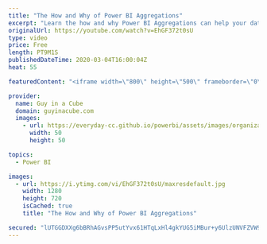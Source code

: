 ```yaml
---
title: "The How and Why of Power BI Aggregations"
excerpt: "Learn the how and why Power BI Aggregations can help your data model be more efficient. This video is part of a Power BI Aggregations series.  Aggregations Documentation: https://docs.microsoft.com/power-bi/desktop-aggregations  📢 Become a member: https://guyinacu.be/membership   *******************"
originalUrl: https://youtube.com/watch?v=EhGF372t0sU
type: video
price: Free
length: PT9M1S
publishedDateTime: 2020-03-04T16:00:04Z
heat: 55

featuredContent: "<iframe width=\"800\" height=\"500\" frameborder=\"0\" src=\"https://www.youtube.com/embed/EhGF372t0sU\" allow=\"accelerometer; autoplay; encrypted-media; gyroscope; picture-in-picture\" allowfullscreen></iframe>"

provider:
  name: Guy in a Cube
  domain: guyinacube.com
  images:
    - url: https://everyday-cc.github.io/powerbi/assets/images/organizations/guyinacube.com-50x50.jpg
      width: 50
      height: 50

topics:
  - Power BI

images:
  - url: https://i.ytimg.com/vi/EhGF372t0sU/maxresdefault.jpg
    width: 1280
    height: 720
    isCached: true
    title: "The How and Why of Power BI Aggregations"

secured: "lUTGGDXXg6bBRhAGvsPP5utYvx61HTqLxHl4gkYUG5iMBur+y6UlzUNVFZVW9u8afeD80OyBEXpn/yyZyj0sJX9AU5ZYgbiqsnz8ecft8aUribmkvUvzbVSWGFRLkcMCv3RQBYE2U+O+rd+/rv/vTIKGRTQWr/oTA7n7YsI8oK672HmEBDTCrbyywgQslDCKV8A7oV/Emb14oOWmyKE88gXSjeEG/YPSvhGLg86f9aNbVR/HNqQX9XmMXFgNpb/KEcb8EA71E9YAQD4yGCn0BR7VBBOr24peIPUMc/nalO3muMkZYzVfwOrL1sOe9P2Nngb4xzOajVH5nrh6GZ7RofIHomyjAeWOfA70dCXMtDnRT7/UdyC1DlwEzJKxi1HT89dMGUS3BdY3yyJf4azShE+x8zxNApnZJe6w/gAIy3s=;wxmdFK5QkEjRRJzriUiT4g=="
---
```



